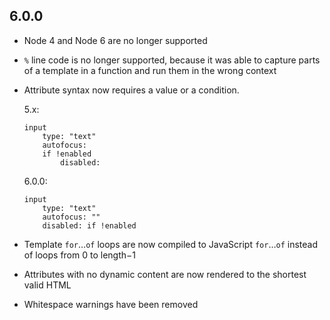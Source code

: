 ## 6.0.0

- Node 4 and Node 6 are no longer supported

- `%` line code is no longer supported, because it was able to capture parts of a template in a function and run them in the wrong context

- Attribute syntax now requires a value or a condition.

    5.x:

    ```
    input
        type: "text"
        autofocus:
        if !enabled
            disabled:
    ```

    6.0.0:

    ```
    input
        type: "text"
        autofocus: ""
        disabled: if !enabled
    ```

- Template `for`…`of` loops are now compiled to JavaScript `for`…`of` instead of loops from 0 to length−1

- Attributes with no dynamic content are now rendered to the shortest valid HTML

- Whitespace warnings have been removed
